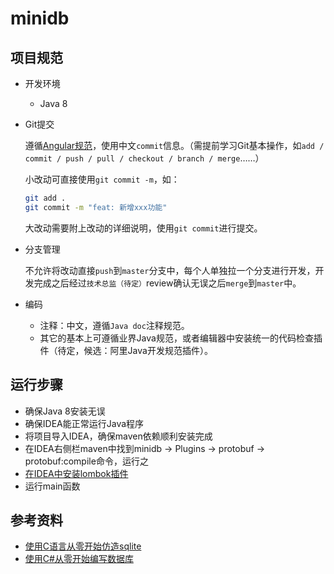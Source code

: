 # minidb

## 项目规范

- 开发环境

  - Java 8

- Git提交

  遵循[Angular规范](https://www.cnblogs.com/louyifei0824/p/10135450.html)，使用中文`commit`信息。（需提前学习Git基本操作，如`add / commit / push / pull / checkout / branch / merge`……）

  小改动可直接使用`git commit -m`，如：

  ```bash
  git add .
  git commit -m "feat: 新增xxx功能"
  ```

  大改动需要附上改动的详细说明，使用`git commit`进行提交。

- 分支管理

  不允许将改动直接`push`到`master`分支中，每个人单独拉一个分支进行开发，开发完成之后经过`技术总监（待定）`review确认无误之后`merge`到`master`中。

- 编码

  - 注释：中文，遵循`Java doc`注释规范。
  - 其它的基本上可遵循业界Java规范，或者编辑器中安装统一的代码检查插件（待定，候选：阿里Java开发规范插件）。

## 运行步骤

- 确保Java 8安装无误
- 确保IDEA能正常运行Java程序
- 将项目导入IDEA，确保maven依赖顺利安装完成
- 在IDEA右侧栏maven中找到minidb -> Plugins -> protobuf -> protobuf:compile命令，运行之
- [在IDEA中安装lombok插件](https://www.cnblogs.com/pcheng/p/10945476.html)
- 运行main函数


## 参考资料

- [使用C语言从零开始仿造sqlite](https://cstack.github.io/db_tutorial/)
- [使用C#从零开始编写数据库](https://www.codeproject.com/articles/1029838/build-your-own-tableManager)